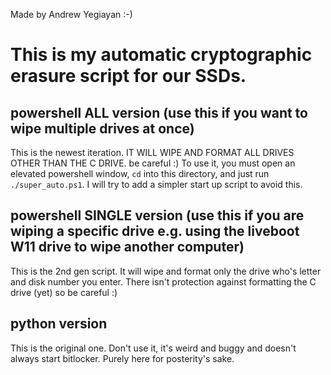 Made by Andrew Yegiayan :-)

# This is my automatic cryptographic erasure script for our SSDs. 

## powershell ALL version (use this if you want to wipe multiple drives at once)
This is the newest iteration. IT WILL WIPE AND FORMAT ALL DRIVES OTHER THAN THE C DRIVE. be careful :)
To use it, you must open an elevated powershell window, `cd` into this directory, and just run `./super_auto.ps1`. I will try to add a simpler start up script to avoid this.

## powershell SINGLE version (use this if you are wiping a specific drive e.g. using the liveboot W11 drive to wipe another computer)
This is the 2nd gen script. It will wipe and format only the drive who's letter and disk number you enter. There isn't protection against formatting the C drive (yet) so be careful :)

## python version
This is the original one. Don't use it, it's weird and buggy and doesn't always start bitlocker. Purely here for posterity's sake.